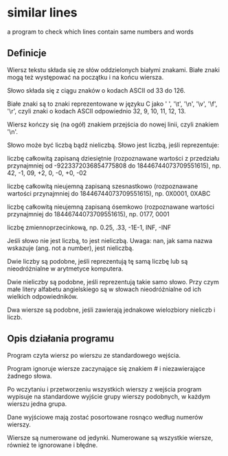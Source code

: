# similar lines
a program to check which lines contain same numbers and words

## Definicje

Wiersz tekstu składa się ze słów oddzielonych białymi znakami. Białe znaki mogą też występować na początku i na końcu wiersza. 

Słowo składa się z ciągu znaków o kodach ASCII od 33 do 126. 

Białe znaki są to znaki reprezentowane w języku C jako ' ', '\t', '\n', '\v', '\f', '\r', czyli znaki o kodach ASCII odpowiednio 32, 9, 10, 11, 12, 13.

Wiersz kończy się (na ogół) znakiem przejścia do nowej linii, czyli znakiem '\n'. 

Słowo może być liczbą bądź nieliczbą. Słowo jest liczbą, jeśli reprezentuje:

liczbę całkowitą zapisaną dziesiętnie (rozpoznawane wartości z przedziału przynajmniej od -9223372036854775808 do 18446744073709551615), np. 42, -1, 09, +2, 0, -0, +0, -02


liczbę całkowitą nieujemną zapisaną szesnastkowo (rozpoznawane wartości przynajmniej do 18446744073709551615), np. 0X0001, 0XABC

liczbę całkowitą nieujemną zapisaną ósemkowo (rozpoznawane wartości przynajmniej do 18446744073709551615), np. 0177, 0001

liczbę zmiennoprzecinkową, np. 0.25, .33, -1E-1, INF, -INF

Jeśli słowo nie jest liczbą, to jest nieliczbą. Uwaga: nan, jak sama nazwa wskazuje (ang. not a number), jest nieliczbą.

Dwie liczby są podobne, jeśli reprezentują tę samą liczbę lub są nieodróżnialne w arytmetyce komputera. 

Dwie nieliczby są podobne, jeśli reprezentują takie samo słowo. Przy czym małe litery alfabetu angielskiego są w słowach nieodróżnialne od ich wielkich odpowiedników. 

Dwa wiersze są podobne, jeśli zawierają jednakowe wielozbiory nieliczb i liczb.

## Opis działania programu
Program czyta wiersz po wierszu ze standardowego wejścia. 

Program ignoruje wiersze zaczynające się znakiem # i niezawierające żadnego słowa. 

Po wczytaniu i przetworzeniu wszystkich wierszy z wejścia program wypisuje na standardowe wyjście grupy wierszy podobnych, w każdym wierszu jedna grupa.

Dane wyjściowe mają zostać posortowane rosnąco według numerów wierszy. 

Wiersze są numerowane od jedynki. Numerowane są wszystkie wiersze, również te ignorowane i błędne.

